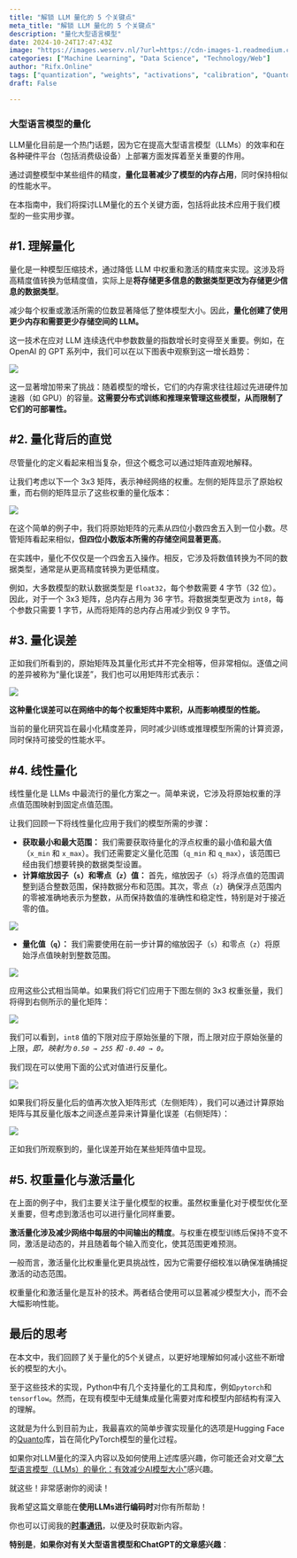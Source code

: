 ```yaml
---
title: "解锁 LLM 量化的 5 个关键点"
meta_title: "解锁 LLM 量化的 5 个关键点"
description: "量化大型语言模型"
date: 2024-10-24T17:47:43Z
image: "https://images.weserv.nl/?url=https://cdn-images-1.readmedium.com/v2/resize:fit:800/1*RUqPEr2NTYXlI1omqF22Qg.png"
categories: ["Machine Learning", "Data Science", "Technology/Web"]
author: "Rifx.Online"
tags: ["quantization", "weights", "activations", "calibration", "Quanto"]
draft: False

---
```




### 大型语言模型的量化



LLM量化目前是一个热门话题，因为它在提高大型语言模型（LLMs）的效率和在各种硬件平台（包括消费级设备）上部署方面发挥着至关重要的作用。

通过调整模型中某些组件的精度，**量化显著减少了模型的内存占用**，同时保持相似的性能水平。

在本指南中，我们将探讨LLM量化的五个关键方面，包括将此技术应用于我们模型的一些实用步骤。

## #1. 理解量化

量化是一种模型压缩技术，通过降低 LLM 中权重和激活的精度来实现。这涉及将高精度值转换为低精度值，实际上是**将存储更多信息的数据类型更改为存储更少信息的数据类型**。

减少每个权重或激活所需的位数显著降低了整体模型大小。因此，**量化创建了使用更少内存和需要更少存储空间的 LLM。**

这一技术在应对 LLM 连续迭代中参数数量的指数增长时变得至关重要。例如，在 OpenAI 的 GPT 系列中，我们可以在以下图表中观察到这一增长趋势：

![](https://images.weserv.nl/?url=https://cdn-images-1.readmedium.com/v2/resize:fit:800/1*QlAhma3Wu1F6w2WvkE8jDA.png)

这一显著增加带来了挑战：随着模型的增长，它们的内存需求往往超过先进硬件加速器（如 GPU）的容量。**这需要分布式训练和推理来管理这些模型，从而限制了它们的可部署性。**

## #2. 量化背后的直觉

尽管量化的定义看起来相当复杂，但这个概念可以通过矩阵直观地解释。

让我们考虑以下一个 3x3 矩阵，表示神经网络的权重。左侧的矩阵显示了原始权重，而右侧的矩阵显示了这些权重的量化版本：

![](https://images.weserv.nl/?url=https://cdn-images-1.readmedium.com/v2/resize:fit:800/1*LPzWe9oxjlDYdSp7dVvRUg.png)

在这个简单的例子中，我们将原始矩阵的元素从四位小数四舍五入到一位小数。尽管矩阵看起来相似，**但四位小数版本所需的存储空间显著更高**。

在实践中，量化不仅仅是一个四舍五入操作。相反，它涉及将数值转换为不同的数据类型，通常是从更高精度转换为更低精度。

例如，大多数模型的默认数据类型是 `float32`，每个参数需要 4 字节（32 位）。因此，对于一个 3x3 矩阵，总内存占用为 36 字节。将数据类型更改为 `int8`，每个参数只需要 1 字节，从而将矩阵的总内存占用减少到仅 9 字节。

## #3. 量化误差

正如我们所看到的，原始矩阵及其量化形式并不完全相等，但非常相似。逐值之间的差异被称为“量化误差”，我们也可以用矩阵形式表示：

![](https://images.weserv.nl/?url=https://cdn-images-1.readmedium.com/v2/resize:fit:800/1*VtGDjVbr7daagLXB57i7Mg.png)

**这种量化误差可以在网络中的每个权重矩阵中累积，从而影响模型的性能。**

当前的量化研究旨在最小化精度差异，同时减少训练或推理模型所需的计算资源，同时保持可接受的性能水平。

## #4. 线性量化

线性量化是 LLMs 中最流行的量化方案之一。简单来说，它涉及将原始权重的浮点值范围映射到固定点值范围。

让我们回顾一下将线性量化应用于我们的模型所需的步骤：

* **获取最小和最大范围：** 我们需要获取待量化的浮点权重的最小值和最大值（`x_min` 和 `x_max`）。我们还需要定义量化范围（`q_min` 和 `q_max`），该范围已经由我们想要转换的数据类型设置。
* **计算缩放因子（`s`）和零点（`z`）值：** 首先，缩放因子（`s`）将浮点值的范围调整到适合整数范围，保持数据分布和范围。其次，零点（`z`）确保浮点范围内的零被准确地表示为整数，从而保持数值的准确性和稳定性，特别是对于接近零的值。

![](https://images.weserv.nl/?url=https://cdn-images-1.readmedium.com/v2/resize:fit:800/1*BepC6-izw0yE19ejsS705Q.png)

* **量化值（`q`）：** 我们需要使用在前一步计算的缩放因子（`s`）和零点（`z`）将原始浮点值映射到整数范围。

![](https://images.weserv.nl/?url=https://cdn-images-1.readmedium.com/v2/resize:fit:800/1*BBOQ0VbSGbwf7CN8c4PWKQ.png)

应用这些公式相当简单。如果我们将它们应用于下图左侧的 3x3 权重张量，我们将得到右侧所示的量化矩阵：

![](https://images.weserv.nl/?url=https://cdn-images-1.readmedium.com/v2/resize:fit:800/1*KzBvg84mfI2gAhTIyVibwQ.png)

我们可以看到，`int8` 值的下限对应于原始张量的下限，而上限对应于原始张量的上限，*即，映射为 `0.50 → 255` 和 `-0.40 → 0`。*

我们现在可以使用下面的公式对值进行反量化。

![](https://images.weserv.nl/?url=https://cdn-images-1.readmedium.com/v2/resize:fit:800/1*E5nnqYzncYCRuM5prssuOw.png)

如果我们将反量化后的值再次放入矩阵形式（左侧矩阵），我们可以通过计算原始矩阵与其反量化版本之间逐点差异来计算量化误差（右侧矩阵）：

![](https://images.weserv.nl/?url=https://cdn-images-1.readmedium.com/v2/resize:fit:800/1*56NALu9PAN95QG2hn8HXoQ.png)

正如我们所观察到的，量化误差开始在某些矩阵值中显现。

## #5. 权重量化与激活量化

在上面的例子中，我们主要关注于量化模型的权重。虽然权重量化对于模型优化至关重要，但考虑到激活也可以进行量化同样重要。

**激活量化涉及减少网络中每层的中间输出的精度**。与权重在模型训练后保持不变不同，激活是动态的，并且随着每个输入而变化，使其范围更难预测。

一般而言，激活量化比权重量化更具挑战性，因为它需要仔细校准以确保准确捕捉激活的动态范围。

权重量化和激活量化是互补的技术。两者结合使用可以显著减少模型大小，而不会大幅影响性能。

## 最后的思考

在本文中，我们回顾了关于量化的5个关键点，以更好地理解如何减小这些不断增长的模型的大小。

至于这些技术的实现，Python中有几个支持量化的工具和库，例如`pytorch`和`tensorflow`。然而，在现有模型中无缝集成量化需要对库和模型内部结构有深入的理解。

这就是为什么到目前为止，我最喜欢的简单步骤实现量化的选项是Hugging Face的[Quanto](https://huggingface.co/blog/quanto-introduction)库，旨在简化PyTorch模型的量化过程。

如果你对LLM量化的深入内容以及如何使用上述库感兴趣，你可能还会对文章[“大型语言模型（LLMs）的量化：有效减少AI模型大小”](https://www.datacamp.com/tutorial/quantization-for-large-language-models)感兴趣。

就这些！非常感谢你的阅读！

我希望这篇文章能在**使用LLMs进行编码时**对你有所帮助！

你也可以订阅我的[**时事通讯**](https://readmedium.com/@andvalenzuela/subscribe)，以便及时获取新内容。

**特别是**，**如果你对有关大型语言模型和ChatGPT的文章感兴趣**：

